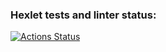 ### Hexlet tests and linter status:
[![Actions Status](https://github.com/iliakhlyzov/backend-project-lvl1/workflows/hexlet-check/badge.svg)](https://github.com/iliakhlyzov/backend-project-lvl1/actions)